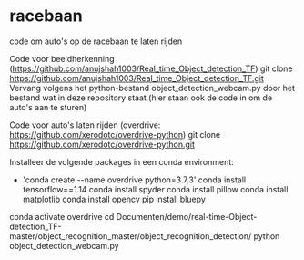 # racebaan
code om auto's op de racebaan te laten rijden

Code voor beeldherkenning (https://github.com/anujshah1003/Real_time_Object_detection_TF)
git clone https://github.com/anujshah1003/Real_time_Object_detection_TF.git
Vervang volgens het python-bestand object_detection_webcam.py door het bestand wat in deze repository staat (hier staan ook de code in om de auto's aan te sturen)

Code voor auto's laten rijden (overdrive: https://github.com/xerodotc/overdrive-python)
git clone https://github.com/xerodotc/overdrive-python.git

Installeer de volgende packages in een conda environment:
* 'conda create --name overdrive python=3.7.3'
conda install tensorflow==1.14
conda install spyder
conda install pillow
conda install matplotlib
conda install opencv
pip install bluepy

conda activate overdrive 
cd Documenten/demo/real-time-Object-detection_TF-master/object_recognition_master/object_recognition_detection/
python object_detection_webcam.py
